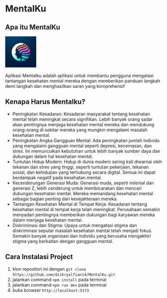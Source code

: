 # MentalKu

## Apa itu MentalKu

<img src="public/logo-1.png" width="100">

Aplikasi Mentalku adalah aplikasi untuk membantu pengguna mengatasi tantangan kesehatan mental mereka dengan memberikan panduan langkah demi langkah dan menghasilkan saran yang komprehensif

## Kenapa Harus Mentalku?

- Peningkatan Kesadaran: Kesadaran masyarakat tentang kesehatan mental telah meningkat secara signifikan. Lebih banyak orang sadar akan pentingnya menjaga kesehatan mental mereka dan mendukung orang-orang di sekitar mereka yang mungkin mengalami masalah kesehatan mental.
- Peningkatan Angka Gangguan Mental: Ada peningkatan jumlah individu yang mengalami gangguan mental seperti depresi, kecemasan, dan stres. Ini memunculkan kebutuhan untuk lebih banyak sumber daya dan dukungan dalam hal kesehatan mental.
- Tuntutan Hidup Modern: Hidup di dunia modern sering kali diwarnai oleh tekanan dan stres yang tinggi, seperti tuntutan pekerjaan, tekanan sosial, dan kehidupan yang terhubung secara digital. Semua ini dapat berdampak negatif pada kesehatan mental.
- Kecenderungan Generasi Muda: Generasi muda, seperti milenial dan generasi Z, lebih cenderung untuk membicarakan dan mencari dukungan kesehatan mental. Mereka memandang kesehatan mental sebagai bagian penting dari kesejahteraan mereka.
- Tantangan Kesehatan Mental di Tempat Kerja: Kesadaran tentang kesehatan mental di tempat kerja telah meningkat. Perusahaan semakin menyadari pentingnya memberikan dukungan bagi karyawan mereka dalam menjaga kesehatan mental.
- Diskriminasi dan Stigma: Upaya untuk mengatasi stigma dan diskriminasi seputar masalah kesehatan mental telah menjadi fokus. Semakin banyak organisasi dan individu yang berusaha mengakhiri stigma yang berkaitan dengan gangguan mental.

## Cara Instalasi Project

1. klon repositori ini dengan `git clone https://github.com/dzikryalfian14/MentalKu.git`
2. jalankan command `npm install` pada terminal
3. jalankan command `npm run dev` pada terminal
4. buka browser `http://localhost:5173`
